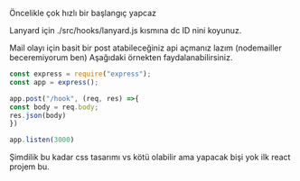 Öncelikle çok hızlı bir başlangıç yapcaz

Lanyard için ./src/hooks/lanyard.js kısmına dc ID nini koyunuz.

Mail olayı için basit bir post atabileceğiniz api açmanız lazım (nodemailler beceremiyorum ben) Aşağıdaki örnekten faydalanabilirsiniz.

```js
const express = require("express");
const app = express();

app.post("/hook", (req, res) =>{
const body = req.body;
res.json(body)
})

app.listen(3000)
```

Şimdilik bu kadar css tasarımı vs kötü olabilir ama yapacak bişi yok ilk react projem bu.
